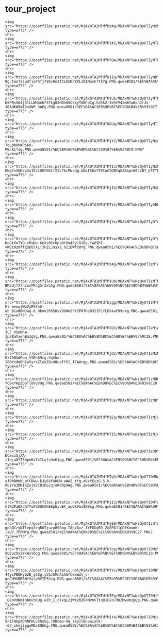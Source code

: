 # tour_project

	<img src="https://postfiles.pstatic.net/MjAxOTA2MTdfMzAg/MDAxNTYwNzQyOTIyMzkw.AXqj3s3m6yMeEycYw1PwpnoGh8HdlLt5otUZ9NKiSjwg.l2su2CAkS7VQjDcJ8Qss3ptx9MKhiFgxEybA6bAJecog.PNG.qwea8501/%EC%8A%AC%EB%9D%BC%EC%9D%B4%EB%93%9C1.PNG?type=w773" />
	<hr>
	<img src="https://postfiles.pstatic.net/MjAxOTA2MTdfMTA5/MDAxNTYwNzQyOTIyNTEw.0tSV5PTEfuWmXqEEaLu54xLBlNCozOp9KLUih7IElJkg.fisZfdrufPlOofsQk8d9tJMq_wmaiJvsWBfQheeaqJMg.PNG.qwea8501/%EC%8A%AC%EB%9D%BC%EC%9D%B4%EB%93%9C2.PNG?type=w773" />
	<hr>
	<img src="https://postfiles.pstatic.net/MjAxOTA2MTdfMTQ4/MDAxNTYwNzQyOTIyNTEx.X3fWcNHdr7XVgdFw7DxZ77HQ9CakddHJdjSTWbV8rcYg.8VenApd3JZuCwfiiRJPdTi15Ru9IkRxk5_MwENZN30Mg.PNG.qwea8501/%EC%8A%AC%EB%9D%BC%EC%9D%B4%EB%93%9C5.PNG?type=w773" />
	<hr>
	<img src="https://postfiles.pstatic.net/MjAxOTA2MTdfNjIg/MDAxNTYwNzQyOTIyNDYw.T2GorXJAH8Ln1agOYMFULaM48dT6pI5xkx5vHMrX9-8g.tuo7zsudfjoPhTj7SKv8e1fCLKmDPZXL1OINwsU7Y1Yg.PNG.qwea8501/%EC%8A%AC%EB%9D%BC%EC%9D%B4%EB%93%9C6.PNG?type=w773" />
	<hr>
	<img src="https://postfiles.pstatic.net/MjAxOTA2MTdfMTU1/MDAxNTYwNzQyOTIyNTMw.TH-h8PRs56Jj5lLLWNpeUF5F1g8JHDndSC3xyToKhpIg.hdSk2-ZehYV4xm6Yw6onJrJs-J6AdKW5mT2xXNP_hAEg.PNG.qwea8501/%EC%8A%AC%EB%9D%BC%EC%9D%B4%EB%93%9C7.PNG?type=w773" />
	<hr>
	<img src="https://postfiles.pstatic.net/MjAxOTA2MTdfNDUg/MDAxNTYwNzQyOTIyNTIw.L_t__BfP8tDkqATKd4wIAhEANuxc9UJT4RqdkDezi4cg.-9GDvkB_8PdDaf0ANnrL4QBtaVETI7s85zCb1JMtDHQg.PNG.qwea8501/%EC%8A%AC%EB%9D%BC%EC%9D%B4%EB%93%9C8.PNG?type=w773" />
	<hr>
	<img src="https://postfiles.pstatic.net/MjAxOTA2MTdfMjY2/MDAxNTYwNzQyOTIyNzAy.qVXaf4wsKrtRWY9AuwsOOt5q0jZfozVfMS0dSnZULx8g.2e9ot0qR2KT2WTzeWEn2is-7oLph8HWPS60-MBckLfsg.PNG.qwea8501/%EC%8A%AC%EB%9D%BC%EC%9D%B4%EB%93%9C9.PNG?type=w773" />
	<hr>
	<img src="https://postfiles.pstatic.net/MjAxOTA2MTdfMTI3/MDAxNTYwNzQyOTIyNzMw.SRRkHwYDE-ENgYvVUKrc2x15JiOKFNGlfZJc7kcMNsQg.kNqISUoYT0IaGZQBYqOAExpc66CcB7_GPZTH9AoL_r0g.PNG.qwea8501/%EC%8A%AC%EB%9D%BC%EC%9D%B4%EB%93%9C10.PNG?type=w773" />
	<hr>
	<img src="https://postfiles.pstatic.net/MjAxOTA2MTdfMjI4/MDAxNTYwNzQyOTIyNzky.oxzUEqfnPFm6P1qWX_wASJSPru2YVlJ6jpz3PqaR4n4g.adiA0WO5W5ZQb3VKsbqzXGJIqWyTbcPF5BgO4jvPZ3Ug.PNG.qwea8501/%EC%8A%AC%EB%9D%BC%EC%9D%B4%EB%93%9C11.PNG?type=w773" />
	<hr>
	<img src="https://postfiles.pstatic.net/MjAxOTA2MTdfMTYx/MDAxNTYwNzQyOTIyODE1.zblh8PYIbl4WtLGzwejDw7xBkhAuhuGc7VrAFgOpoPEg.DN8zsaa4Iu8GwBI9bYFXYYi4u4564aQ4MjJzh_W6GOEg.PNG.qwea8501/%EC%8A%AC%EB%9D%BC%EC%9D%B4%EB%93%9C12.PNG?type=w773" />
	<hr>
	<img src="https://postfiles.pstatic.net/MjAxOTA2MTdfMjYx/MDAxNTYwNzQyOTIyOTAx.P972qeNSGAMwhrSfZKElkgyhtVokOaFRVFbe7HGxrXog.kmOx3hCta6AD65NCvVhxyDCUQWf2F4FTZT0khZ3KyrYg.PNG.qwea8501/%EC%8A%AC%EB%9D%BC%EC%9D%B4%EB%93%9C13.PNG?type=w773" />
	<hr>
	<img src="https://postfiles.pstatic.net/MjAxOTA2MTdfMTcw/MDAxNTYwNzQyOTIyOTgy.vNfWl-KoGtVn7YQ-cMvHe-KoXsBSrHpbOfVm4Pv1StEg.Yw69hE-vWEt9zOffZsBUlXLj3H2LJasxZ_nIiBWlcmYg.PNG.qwea8501/%EC%8A%AC%EB%9D%BC%EC%9D%B4%EB%93%9C14.PNG?type=w773" />
	<hr>
	<img src="https://postfiles.pstatic.net/MjAxOTA2MTdfMzAg/MDAxNTYwNzQyOTIzMTA3.6YFhqObDxK0aVXaRtTWnT8_cGX6uj8HQ8MDDXSTJMYwg.k3NP4sQDgk_1N_vcubj3yq7YCoSCZBXdq9zkABbfHCMg.PNG.qwea8501/%EC%8A%AC%EB%9D%BC%EC%9D%B4%EB%93%9C15.PNG?type=w773" />
	<hr>
	<img src="https://postfiles.pstatic.net/MjAxOTA2MTdfMjU0/MDAxNTYwNzQyOTIzMTMy.Lxxmhlygo0zBXI6y_7HlIXVDYw4DrccoWpB2CSZslP0g.C1TVc4cxirVxgzvAVv1a-BK3djfXfnzncPRcg5r2xbAg.PNG.qwea8501/%EC%8A%AC%EB%9D%BC%EC%9D%B4%EB%93%9C16.PNG?type=w773" />
	<hr>
	<img src="https://postfiles.pstatic.net/MjAxOTA2MTdfNzgg/MDAxNTYwNzQyOTIzMTkx.sEJrvSnJPn2nZ-Et-meowjWwZyR9YhO-uh_81xB0NJwg.6_8kmwJR85DyV3UHn2FY2P8fHeD32ZPLYLD84afD9okg.PNG.qwea8501/%EC%8A%AC%EB%9D%BC%EC%9D%B4%EB%93%9C17.PNG?type=w773" />
	<hr>
	<img src="https://postfiles.pstatic.net/MjAxOTA2MTdfMTQ3/MDAxNTYwNzQyOTIzMjA3.4uS3mWEHyzecSsuyEa0pPT1ywqgIYucjapdDJUTW8F4g.EgwC12v6rhGL0FyDc-3LJ_V5Hmhe-1p78aVxehBa3qYg.PNG.qwea8501/%EC%8A%AC%EB%9D%BC%EC%9D%B4%EB%93%9C18.PNG?type=w773" />
	<hr>
	<img src="https://postfiles.pstatic.net/MjAxOTA2MTdfMjQ3/MDAxNTYwNzQyOTIzMzM2.yrxou6CtkdH_x7WASa4TOtHL-Ex7DNGAPon_VSBnB9cg.XqVWa-I6BYvde6hIuSyrkZleXZOsO8upffVI_f7AArgg.PNG.qwea8501/%EC%8A%AC%EB%9D%BC%EC%9D%B4%EB%93%9C19.PNG?type=w773" />
	<hr>
	<img src="https://postfiles.pstatic.net/MjAxOTA2MTdfMzEg/MDAxNTYwNzQyOTIzNDE2.nygbH1zwl3rgkk40nWQdUav9N4oe72mQdzlAubiz_U8g.mqnTsyH3zTOt9L8Y2Q9Zbb8qE-YC6xYKpIpoTl0vUVUg.PNG.qwea8501/%EC%8A%AC%EB%9D%BC%EC%9D%B4%EB%93%9C20.PNG?type=w773" />
	<hr>
	<img src="https://postfiles.pstatic.net/MjAxOTA2MTdfMTUy/MDAxNTYwNzQyOTIzNDYz.HIMuo4pi2I6HRbxXvEKWVDFGxnqTeaddPjLE797Ozw8g.QmnXnmznEGABdScdH7aICsL_pLKnjPCnBDV8ZKhCzjwg.PNG.qwea8501/%EC%8A%AC%EB%9D%BC%EC%9D%B4%EB%93%9C21.PNG?type=w773" />
	<hr>
	<img src="https://postfiles.pstatic.net/MjAxOTA2MTdfMjEg/MDAxNTYwNzQyOTIzNjcy.JpvgT72BaNmK3CrFiw6oveKK0KHoJYIN1IUpgCft6EUg.bBHP3cdnsUVJoLeJPwFTDkydP9rUzg3lNP3gZBpSzdYg.PNG.qwea8501/%EC%8A%AC%EB%9D%BC%EC%9D%B4%EB%93%9C22.PNG?type=w773" />
	<hr>
	<img src="https://postfiles.pstatic.net/MjAxOTA2MTdfMTI5/MDAxNTYwNzQyOTIzNjc2.FLKXFk5dXgQ5xPtFsXCfwccOmQNOK4pFDvPXMH_SOJ4g.bDFeT0M4kefPRhEr94qR_gAp0bWPhvQ3fmwHk3rrUSsg.PNG.qwea8501/%EC%8A%AC%EB%9D%BC%EC%9D%B4%EB%93%9C23.PNG?type=w773" />
	<hr>
	<img src="https://postfiles.pstatic.net/MjAxOTA2MTdfMTYx/MDAxNTYwNzQyOTIzODY3.B5FprdBvPn6ciVHqEIYpFniNwEgfNaqK9tyE6_1BJ3Ig.IrZ9hO-DCecx5jXA-iIpjaOYT5hpnKv7xILqlsHxH1gg.PNG.qwea8501/%EC%8A%AC%EB%9D%BC%EC%9D%B4%EB%93%9C24.PNG?type=w773" />
	<hr>
	<img src="https://postfiles.pstatic.net/MjAxOTA2MTdfMTg3/MDAxNTYwNzQyOTI0MDg2.7sCL2Yxo-sf9hDMnbLofCRwU-kJy6Vf6HOM-aWAZ_tYg.a9xYEuzG-5_k-kbzrw3DNIKZwj93CB1bGcqjoKdOp9Ag.PNG.qwea8501/%EC%8A%AC%EB%9D%BC%EC%9D%B4%EB%93%9C25.PNG?type=w773" />
	<hr>
	<img src="https://postfiles.pstatic.net/MjAxOTA2MTdfMjI3/MDAxNTYwNzQyOTI0MTcy.y9hNkDqzSLwWPC2FiPkIouYkELeQB_oOcAg1pGnvILQg.TU-ktR2PaEXdh7TuFO8UkQKEBp6yuEX_ouQkVms9X0sg.PNG.qwea8501/%EC%8A%AC%EB%9D%BC%EC%9D%B4%EB%93%9C26.PNG?type=w773" />
	<hr>
	<img src="https://postfiles.pstatic.net/MjAxOTA2MTdfMjE0/MDAxNTYwNzQyOTIzOTA1.RMFLT1LZC3jH960-qpbQCzyNTlvpqJzqB0Tjuzp89Bog.I0gVGxz-IYFGDgBD-Zd8R6J1pDIKnuoK-lxU7_7PFMYg.PNG.qwea8501/%EC%8A%AC%EB%9D%BC%EC%9D%B4%EB%93%9C27.PNG?type=w773" />
	<hr>
	<img src="https://postfiles.pstatic.net/MjAxOTA2MTdfNTcg/MDAxNTYwNzQyOTI0MzY5._23YSa6qF5ThKLd0trMZbqZY6TqCBlIZic9a6ie4OrQg.ogkaNKZRbaqRPdyzlcmTBLzMdUa-5Q2uz9xZYxWyv6gg.PNG.qwea8501/%EC%8A%AC%EB%9D%BC%EC%9D%B4%EB%93%9C28.PNG?type=w773" />
	<hr>
	<img src="https://postfiles.pstatic.net/MjAxOTA2MTdfMTYx/MDAxNTYwNzQyOTI0NDYz.njegAQC6oQjrqYJPvQ7Y2ByzID-44ycPBOHyb2B_qt8g.yVbJ6MnAxAGfCexWZv_c-qeCH9XDR6NfValp0VIE5Usg.PNG.qwea8501/%EC%8A%AC%EB%9D%BC%EC%9D%B4%EB%93%9C29.PNG?type=w773" />
	<hr>
	<img src="https://postfiles.pstatic.net/MjAxOTA2MTdfNTEg/MDAxNTYwNzQyOTI0NjYx.HahEKsoEpe0mSqtvI3fNJGRsOC-_QEnV9NminbHutRUg.wZh_I_clxqL2jWX202k7MVm6TYq01G2o7dOZMwuhcpQg.PNG.qwea8501/%EC%8A%AC%EB%9D%BC%EC%9D%B4%EB%93%9C30.PNG?type=w773" />
	<hr>
	<img src="https://postfiles.pstatic.net/MjAxOTA2MTdfMjY4/MDAxNTYwNzQyOTI0Njcz.aMo2LyXniQTozZuGSzao0uH-5F1lRkpXD4NPHuLXho8g.rDDCmo-9q_2kyIlWupaiaCK--63_xkmjipguMDx8Q6Ug.PNG.qwea8501/%EC%8A%AC%EB%9D%BC%EC%9D%B4%EB%93%9C31.PNG?type=w773" />
